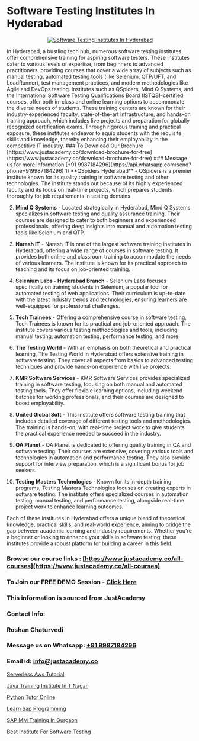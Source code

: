 # Software Testing Institutes In Hyderabad

<p align="center">
  <a href="https://justacademy.co/program-detail/software-testing">
    <img src="https://justacademy.co/storage2/program_images/1704700438.webp" alt="Software Testing Institutes In Hyderabad">
  </a>
</p>
In Hyderabad, a bustling tech hub, numerous software testing institutes offer comprehensive training for aspiring software testers. These institutes cater to various levels of expertise, from beginners to advanced practitioners, providing courses that cover a wide array of subjects such as manual testing, automated testing tools (like Selenium, QTP/UFT, and LoadRunner), test management practices, and modern methodologies like Agile and DevOps testing. Institutes such as QSpiders, Mind Q Systems, and the International Software Testing Qualifications Board (ISTQB)-certified courses, offer both in-class and online learning options to accommodate the diverse needs of students. These training centers are known for their industry-experienced faculty, state-of-the-art infrastructure, and hands-on training approach, which includes live projects and preparation for globally recognized certification exams. Through rigorous training and practical exposure, these institutes endeavor to equip students with the requisite skills and knowledge, thereby enhancing their employability in the competitive IT industry.
### To Download Our Brochure [https://www.justacademy.co/download-brochure-for-free](https://www.justacademy.co/download-brochure-for-free)
### Message us for more information [+91 9987184296](https://api.whatsapp.com/send?phone=919987184296)
1) **QSpiders Hyderabad** - QSpiders is a premier institute known for its quality training in software testing and other technologies. The institute stands out because of its highly experienced faculty and its focus on real-time projects, which prepares students thoroughly for job requirements in testing domains.

2) **Mind Q Systems** - Located strategically in Hyderabad, Mind Q Systems specializes in software testing and quality assurance training. Their courses are designed to cater to both beginners and experienced professionals, offering deep insights into manual and automation testing tools like Selenium and QTP.

3) **Naresh IT** - Naresh IT is one of the largest software training institutes in Hyderabad, offering a wide range of courses in software testing. It provides both online and classroom training to accommodate the needs of various learners. The institute is known for its practical approach to teaching and its focus on job-oriented training.

4) **Selenium Labs - Hyderabad Branch** - Selenium Labs focuses specifically on training students in Selenium, a popular tool for automated testing of web applications. Their curriculum is up-to-date with the latest industry trends and technologies, ensuring learners are well-equipped for professional challenges.

5) **Tech Trainees** - Offering a comprehensive course in software testing, Tech Trainees is known for its practical and job-oriented approach. The institute covers various testing methodologies and tools, including manual testing, automation testing, performance testing, and more.

6) **The Testing World** - With an emphasis on both theoretical and practical learning, The Testing World in Hyderabad offers extensive training in software testing. They cover all aspects from basics to advanced testing techniques and provide hands-on experience with live projects.

7) **KMR Software Services** - KMR Software Services provides specialized training in software testing, focusing on both manual and automated testing tools. They offer flexible learning options, including weekend batches for working professionals, and their courses are designed to boost employability.

8) **United Global Soft** - This institute offers software testing training that includes detailed coverage of different testing tools and methodologies. The training is hands-on, with real-time project work to give students the practical experience needed to succeed in the industry.

9) **QA Planet** - QA Planet is dedicated to offering quality training in QA and software testing. Their courses are extensive, covering various tools and technologies in automation and performance testing. They also provide support for interview preparation, which is a significant bonus for job seekers.

10) **Testing Masters Technologies** - Known for its in-depth training programs, Testing Masters Technologies focuses on creating experts in software testing. The institute offers specialized courses in automation testing, manual testing, and performance testing, alongside real-time project work to enhance learning outcomes.

Each of these institutes in Hyderabad offers a unique blend of theoretical knowledge, practical skills, and real-world experience, aiming to bridge the gap between academic learning and industry requirements. Whether you're a beginner or looking to enhance your skills in software testing, these institutes provide a robust platform for building a career in this field.

### Browse our course links : [https://www.justacademy.co/all-courses](https://www.justacademy.co/all-courses) 
### To Join our FREE DEMO Session - [Click Here](https://www.justacademy.co/register-for-course-demo)


### This information is sourced from JustAcademy
### Contact Info:
### Roshan Chaturvedi
### Message us on Whatsapp: [+91 9987184296](https://api.whatsapp.com/send?phone=919987184296)
### Email id: [info@justacademy.co](mailto:info@justacademy.co)
                
[Serverless Aws Tutorial](https://www.linkedin.com/pulse/serverless-aws-tutorial-justacademy-cupertino-ukcse?trackingId=2IuGb%2FzaXCN1ILcUB7dwuA%3D%3D&lipi=urn%3Ali%3Apage%3Aorganization_admin_admin_feed_index%3B0f5088f0-e451-4206-ba9c-f99837906015)

[Java Training Institute In T Nagar](https://www.linkedin.com/pulse/java-training-institute-nagar-justacademy-delhi-6lthe?trackingId=SrWmTWOCJJPg9BoDcA0Pjw%3D%3D&lipi=urn%3Ali%3Apage%3Ad_flagship3_company_admin%3B3uDtMYf2QJOigjAh01Sv1g%3D%3D)

[Python Tutor Online](https://medium.com/@ranepooja/python-tutor-online-8ec95fc01522)

[Learn Sap Programming](https://medium.com/@kumarishimmi99/learn-sap-programming-698a8a5662a7)

[SAP MM Training In Gurgaon](https://justacademyin.github.io/Articles/SAP-MM-Training-In-Gurgaon)

[Best Institute For Software Testing](https://justacademyin.github.io/justacademy/best-institute-for-software-testing)

